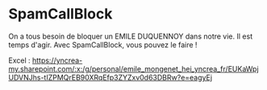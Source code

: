 # SpamCallBlock
On a tous besoin de bloquer un EMILE DUQUENNOY dans notre vie. Il est temps d'agir. Avec SpamCallBlock, vous pouvez le faire !

Excel :
https://yncrea-my.sharepoint.com/:x:/g/personal/emile_mongenet_hei_yncrea_fr/EUKaWpjUDVNJhs-tIZPMQrEB90XRqEfp3ZYZxv0d63DBRw?e=eagyEj
